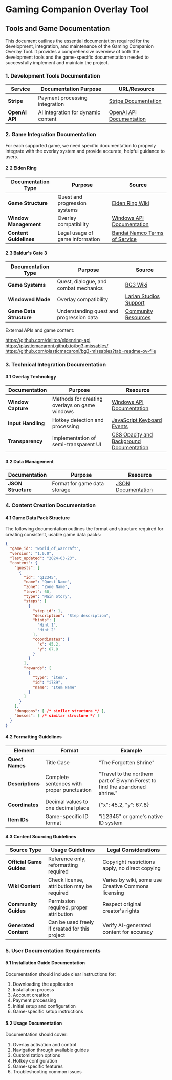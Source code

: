 # Gaming Companion Overlay Tool
## Tools and Game Documentation

This document outlines the essential documentation required for the development, integration, and maintenance of the Gaming Companion Overlay Tool. It provides a comprehensive overview of both the development tools and the game-specific documentation needed to successfully implement and maintain the project.

### 1. Development Tools Documentation


| Service | Documentation Purpose | URL/Resource |
|---------|----------------------|--------------|
| **Stripe** | Payment processing integration | [Stripe Documentation](https://stripe.com/docs) |
| **OpenAI API** | AI integration for dynamic content | [OpenAI API Documentation](https://platform.openai.com/docs/) |



### 2. Game Integration Documentation

For each supported game, we need specific documentation to properly integrate with the overlay system and provide accurate, helpful guidance to users.


#### 2.2 Elden Ring

| Documentation Type | Purpose | Source |
|-------------------|---------|--------|
| **Game Structure** | Quest and progression systems | [Elden Ring Wiki](https://eldenring.wiki.fextralife.com/) |
| **Window Management** | Overlay compatibility | [Windows API Documentation](https://docs.microsoft.com/en-us/windows/win32/) |
| **Content Guidelines** | Legal usage of game information | [Bandai Namco Terms of Service](https://www.bandainamcoent.com/legal) |

#### 2.3 Baldur's Gate 3

| Documentation Type | Purpose | Source |
|-------------------|---------|--------|
| **Game Systems** | Quest, dialogue, and combat mechanics | [BG3 Wiki](https://baldursgate3.wiki.fextralife.com/) |
| **Windowed Mode** | Overlay compatibility | [Larian Studios Support](https://larian.com/support/baldur-s-gate-3) |
| **Game Data Structure** | Understanding quest and progression data | [Community Resources](https://github.com/Larian-Studios) |

External APIs and game content:

https://github.com/deliton/eldenring-api.  
https://plasticmacaroni.github.io/bg3-missables/
https://github.com/plasticmacaroni/bg3-missables?tab=readme-ov-file



### 3. Technical Integration Documentation

#### 3.1 Overlay Technology

| Documentation | Purpose | Resource |
|---------------|---------|----------|
| **Window Capture** | Methods for creating overlays on game windows | [Windows API Documentation](https://docs.microsoft.com/en-us/windows/win32/winmsg/window-features) |
| **Input Handling** | Hotkey detection and processing | [JavaScript Keyboard Events](https://developer.mozilla.org/en-US/docs/Web/API/KeyboardEvent) |
| **Transparency** | Implementation of semi-transparent UI | [CSS Opacity and Background Documentation](https://developer.mozilla.org/en-US/docs/Web/CSS/opacity) |

#### 3.2 Data Management

| Documentation | Purpose | Resource |
|---------------|---------|----------|
| **JSON Structure** | Format for game data storage | [JSON Documentation](https://www.json.org/) |


### 4. Content Creation Documentation

#### 4.1 Game Data Pack Structure

The following documentation outlines the format and structure required for creating consistent, usable game data packs:

```json
{
  "game_id": "world_of_warcraft",
  "version": "1.0.0",
  "last_updated": "2024-03-23",
  "content": {
    "quests": [
      {
        "id": "q12345",
        "name": "Quest Name",
        "zone": "Zone Name",
        "level": 60,
        "type": "Main Story",
        "steps": [
          {
            "step_id": 1,
            "description": "Step description",
            "hints": [
              "Hint 1",
              "Hint 2"
            ],
            "coordinates": {
              "x": 45.2,
              "y": 67.8
            }
          }
        ],
        "rewards": [
          {
            "type": "item",
            "id": "i789",
            "name": "Item Name"
          }
        ]
      }
    ],
    "dungeons": [ /* similar structure */ ],
    "bosses": [ /* similar structure */ ]
  }
}
```

#### 4.2 Formatting Guidelines

| Element | Format | Example |
|---------|--------|---------|
| **Quest Names** | Title Case | "The Forgotten Shrine" |
| **Descriptions** | Complete sentences with proper punctuation | "Travel to the northern part of Elwynn Forest to find the abandoned shrine." |
| **Coordinates** | Decimal values to one decimal place | {"x": 45.2, "y": 67.8} |
| **Item IDs** | Game-specific ID format | "i12345" or game's native ID system |

#### 4.3 Content Sourcing Guidelines

| Source Type | Usage Guidelines | Legal Considerations |
|-------------|------------------|----------------------|
| **Official Game Guides** | Reference only, reformatting required | Copyright restrictions apply, no direct copying |
| **Wiki Content** | Check license, attribution may be required | Varies by wiki, some use Creative Commons licensing |
| **Community Guides** | Permission required, proper attribution | Respect original creator's rights |
| **Generated Content** | Can be used freely if created for this project | Verify AI-generated content for accuracy |

### 5. User Documentation Requirements

#### 5.1 Installation Guide Documentation

Documentation should include clear instructions for:

1. Downloading the application
2. Installation process
3. Account creation
4. Payment processing
5. Initial setup and configuration
6. Game-specific setup instructions

#### 5.2 Usage Documentation

Documentation should cover:

1. Overlay activation and control
2. Navigation through available guides
3. Customization options
4. Hotkey configuration
5. Game-specific features
6. Troubleshooting common issues
